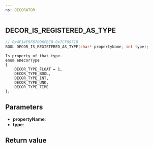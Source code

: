```yaml
---
ns: DECORATOR
---
```

## DECOR_IS_REGISTERED_AS_TYPE

```c
// 0x4F14F9F870D6FBC8 0x7CF0971D
BOOL DECOR_IS_REGISTERED_AS_TYPE(char* propertyName, int type);
```

```
Is property of that type.  
enum eDecorType  
{  
	DECOR_TYPE_FLOAT = 1,  
	DECOR_TYPE_BOOL,  
	DECOR_TYPE_INT,  
	DECOR_TYPE_UNK,  
	DECOR_TYPE_TIME  
};  
```

## Parameters
* **propertyName**: 
* **type**: 

## Return value
